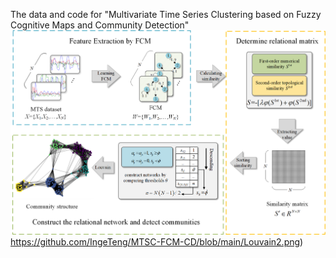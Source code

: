 
The data and code for "Multivariate Time Series Clustering based on Fuzzy Cognitive Maps and Community Detection"
![介绍](https://github.com/IngeTeng/MTSC-FCM-CD/blob/main/Louvain2.png)https://github.com/IngeTeng/MTSC-FCM-CD/blob/main/Louvain2.png)
